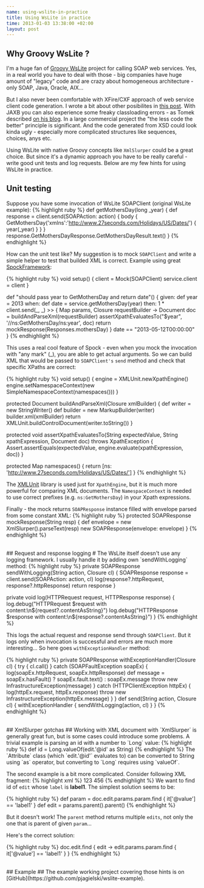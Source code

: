 ```yaml
--- 
name: using-wslite-in-practice
title: Using WsLite in practice
time: 2013-01-03 13:38:00 +02:00
layout: post
---
```


## Why Groovy WsLite ? ##
I'm a huge fan of [Groovy WsLite](https://github.com/jwagenleitner/groovy-wslite) project for calling SOAP web services. Yes, in a real world you have to deal with those - big companies have huge amount of "legacy" code and are crazy about homogeneous architecture - only SOAP, Java, Oracle, AIX... 

But I also never been comfortable with XFire/CXF approach of web service client code generation. I wrote a bit about other posibilites in [this post](http://jagielu.com/2010/09/16/virtual-esb-application-integration). With JAXB you can also experience some freaky classloading errors - as Tomek described [on his blog](http://refaktor.blogspot.com/2012/09/classloader-problem-with-java-7-and.html). In a large commercial project the "the less code the better" principle is significant. And the code generated from XSD could look kinda ugly - especially more complicated structures like sequences, choices, anys etc.

Using WsLite with native Groovy concepts like `XmlSlurper` could be a great choice. But since it's a dynamic approach you have to be really careful - write good unit tests and log requests. Below are my few hints for using WsLite in practice.

## Unit testing ##
Suppose you have some invocation of WsLite SOAPClient (original WsLite example):
{% highlight ruby %}
def getMothersDay(long _year) {
    def response = client.send(SOAPAction: action) {
       body {
           GetMothersDay('xmlns':'http://www.27seconds.com/Holidays/US/Dates/') {
              year(_year)
           }
       }
    }
    response.GetMothersDayResponse.GetMothersDayResult.text()
}
{% endhighlight %}

How can the unit test like? My suggestion is to mock `SOAPClient` and write a simple helper to test that builded XML is correct. Example using great [SpockFramework](http://code.google.com/p/spock/): 

{% highlight ruby %}
void setup() {
   client = Mock(SOAPClient)
   service.client = client
}

def "should pass year to GetMothersDay and return date"() {
  given:
      def year = 2013
  when:
      def date = service.getMothersDay(year)
  then:
      1 * client.send(_, _) >> { Map params, Closure requestBuilder ->
            Document doc = buildAndParseXml(requestBuilder)
            assertXpathEvaluatesTo("$year", '//ns:GetMothersDay/ns:year', doc)
            return mockResponse(Responses.mothersDay)
      }
      date == "2013-05-12T00:00:00"
}
{% endhighlight %}

This uses a real cool feature of Spock - even when you mock the invocation with "any mark" (_), you are able to get actual arguments. So we can build XML that would be passed to `SOAPClient's` `send` method and check that specific XPaths are correct:

{% highlight ruby %}
void setup() {
    engine = XMLUnit.newXpathEngine()
    engine.setNamespaceContext(new SimpleNamespaceContext(namespaces()))
}

protected Document buildAndParseXml(Closure xmlBuilder) {
    def writer = new StringWriter()
    def builder = new MarkupBuilder(writer)
    builder.xml(xmlBuilder)
    return XMLUnit.buildControlDocument(writer.toString())
}

protected void assertXpathEvaluatesTo(String expectedValue,
                                      String xpathExpression, Document doc) throws XpathException {
    Assert.assertEquals(expectedValue,
            engine.evaluate(xpathExpression, doc))
}

protected Map namespaces() {
    return [ns: 'http://www.27seconds.com/Holidays/US/Dates/']
}
{% endhighlight %}

The [XMLUnit](http://xmlunit.sourceforge.net/) library is used just for `XpathEngine`, but it is much more powerful for comparing XML documents. The `NamespaceContext` is needed to use correct prefixes (e.g. `ns:GetMothersDay`) in your Xpath expressions.

Finally - the mock returns `SOAPResponse` instance filled with envelope parsed from some constant XML:
{% highlight ruby %}
protected SOAPResponse mockResponse(String resp) {
    def envelope = new XmlSlurper().parseText(resp)
    new SOAPResponse(envelope: envelope)
}
{% endhighlight %}
<div>&nbsp;</div>
## Request and response logging #
The WsLite itself doesn't use any logging framework. I usually handle it by adding own `sendWithLogging` method:
{% highlight ruby %}
private SOAPResponse sendWithLogging(String action, Closure cl) {
    SOAPResponse response = client.send(SOAPAction: action, cl)
    log(response?.httpRequest, response?.httpResponse)
    return response
}

private void log(HTTPRequest request, HTTPResponse response) {
    log.debug("HTTPRequest $request with content:\n${request?.contentAsString}")
    log.debug("HTTPResponse $response with content:\n${response?.contentAsString}")
}
{% endhighlight %}

This logs the actual request and response send through `SOAPClient`. 
But it logs only when invocation is successful and errors are much more interesting... So here goes `withExceptionHandler` method:

{% highlight ruby %}
private SOAPResponse withExceptionHandler(Closure cl) {
    try {
        cl.call()
    } catch (SOAPFaultException soapEx) {
        log(soapEx.httpRequest, soapEx.httpResponse)
        def message = soapEx.hasFault() ? soapEx.fault.text() : soapEx.message
        throw new InfrastructureException(message)
    } catch (HTTPClientException httpEx) {
        log(httpEx.request, httpEx.response)
        throw new InfrastructureException(httpEx.message)
    }
}
def send(String action, Closure cl) {
    withExceptionHandler {
        sendWithLogging(action, cl)
    }
}
{% endhighlight %}
<div>&nbsp;</div>
## XmlSlurper gotchas ##
Working with XML document with `XmlSlurper` is generally great fun, but is some cases could introduce some problems.
A trivial example is parsing an id with a number to `Long` value:
{% highlight ruby %}
def id = Long.valueOf(edit.'@id' as String)
{% endhighlight %}
The `Attribute` class (which `edit.'@id'` evaluates to) can be converted to String using `as` operator, but converting to `Long` requires using `valueOf`.

The second example is a bit more complicated. Consider following XML fragment:
{% highlight xml %}
<edit id="3">
   <params>
      <param value="label1" name="label"/>
      <param value="2" name="param2"/>
   </params>
   <value>123</value>
</edit>
<edit id="6">
   <params>
      <param value="label2" name="label"/>
      <param value="2" name="param2"/>
   </params>
   <value>456</value>
</edit>
{% endhighlight %}
We want to find id of `edit` whose `label` is **label1**. The simplest solution seems to be:

{% highlight ruby %}
def param = doc.edit.params.param.find { it['@value'] == 'label1' }
def edit = params.parent().parent()
{% endhighlight %}

But it doesn't work! The `parent` method returns multiple `edits`, not only the one that is parent of given `param`... 

Here's the correct solution:

{% highlight ruby %}
doc.edit.find { edit ->
    edit.params.param.find { it['@value'] == 'label1' }
}
{% endhighlight %}
<div>&nbsp;</div>
## Example ##
The example working project covering those hints is on [GitHub](https://github.com/pjagielski/wslite-example).
